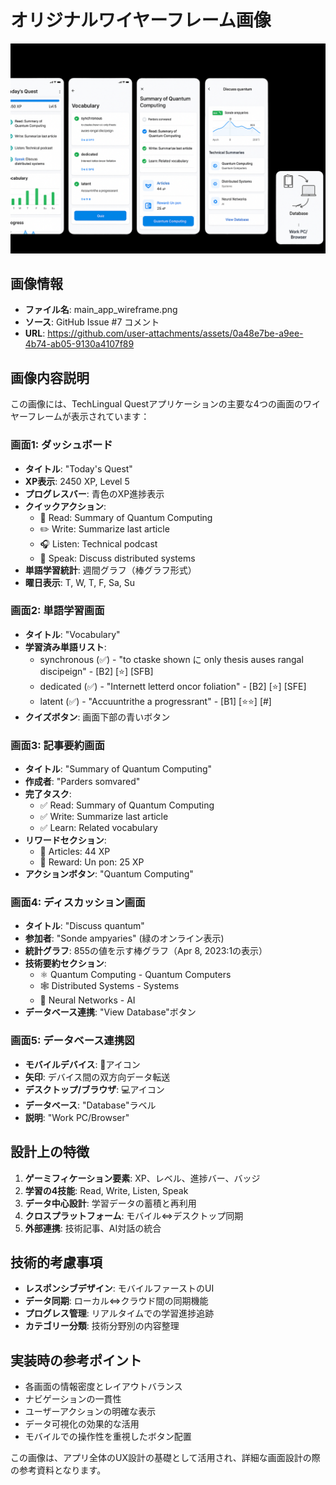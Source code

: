 # オリジナルワイヤーフレーム画像

![TechLingual Quest Main App Wireframe](./main_app_wireframe.png)

## 画像情報
- **ファイル名**: main_app_wireframe.png
- **ソース**: GitHub Issue #7 コメント
- **URL**: https://github.com/user-attachments/assets/0a48e7be-a9ee-4b74-ab05-9130a4107f89

## 画像内容説明

この画像には、TechLingual Questアプリケーションの主要な4つの画面のワイヤーフレームが表示されています：

### 画面1: ダッシュボード
- **タイトル**: "Today's Quest"
- **XP表示**: 2450 XP, Level 5
- **プログレスバー**: 青色のXP進捗表示
- **クイックアクション**:
  - 📖 Read: Summary of Quantum Computing
  - ✏️ Write: Summarize last article  
  - 🎧 Listen: Technical podcast
  - 💬 Speak: Discuss distributed systems
- **単語学習統計**: 週間グラフ（棒グラフ形式）
- **曜日表示**: T, W, T, F, Sa, Su

### 画面2: 単語学習画面
- **タイトル**: "Vocabulary"
- **学習済み単語リスト**:
  - synchronous (✅) - "to ctaske shown に only thesis auses rangal discipeign" - [B2] [⭐] [SFB]
  - dedicated (✅) - "Internett letterd oncor foliation" - [B2] [⭐] [SFE]  
  - latent (✅) - "Accuuntrithe a progressrant" - [B1] [⭐⭐] [#]
- **クイズボタン**: 画面下部の青いボタン

### 画面3: 記事要約画面
- **タイトル**: "Summary of Quantum Computing"
- **作成者**: "Parders somvared"
- **完了タスク**:
  - ✅ Read: Summary of Quantum Computing
  - ✅ Write: Summarize last article
  - ✅ Learn: Related vocabulary
- **リワードセクション**:
  - 📰 Articles: 44 XP
  - 📄 Reward: Un pon: 25 XP
- **アクションボタン**: "Quantum Computing"

### 画面4: ディスカッション画面
- **タイトル**: "Discuss quantum"
- **参加者**: "Sonde ampyaries" (緑のオンライン表示)
- **統計グラフ**: 855の値を示す棒グラフ（Apr 8, 2023:1の表示）
- **技術要約セクション**:
  - ⚛️ Quantum Computing - Quantum Computers
  - 🕸️ Distributed Systems - Systems  
  - 🧠 Neural Networks - AI
- **データベース連携**: "View Database"ボタン

### 画面5: データベース連携図
- **モバイルデバイス**: 📱アイコン
- **矢印**: デバイス間の双方向データ転送
- **デスクトップ/ブラウザ**: 💻アイコン
- **データベース**: "Database"ラベル
- **説明**: "Work PC/Browser"

## 設計上の特徴

1. **ゲーミフィケーション要素**: XP、レベル、進捗バー、バッジ
2. **学習の4技能**: Read, Write, Listen, Speak
3. **データ中心設計**: 学習データの蓄積と再利用
4. **クロスプラットフォーム**: モバイル⇔デスクトップ同期
5. **外部連携**: 技術記事、AI対話の統合

## 技術的考慮事項

- **レスポンシブデザイン**: モバイルファーストのUI
- **データ同期**: ローカル⇔クラウド間の同期機能
- **プログレス管理**: リアルタイムでの学習進捗追跡
- **カテゴリー分類**: 技術分野別の内容整理

## 実装時の参考ポイント

- 各画面の情報密度とレイアウトバランス
- ナビゲーションの一貫性
- ユーザーアクションの明確な表示
- データ可視化の効果的な活用
- モバイルでの操作性を重視したボタン配置

この画像は、アプリ全体のUX設計の基礎として活用され、詳細な画面設計の際の参考資料となります。